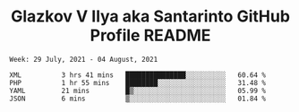 <h1 align="center">Glazkov V Ilya aka Santarinto GitHub Profile README</h1>

<!--START_SECTION:waka-->
```text
Week: 29 July, 2021 - 04 August, 2021

XML          3 hrs 41 mins   ███████████████░░░░░░░░░░   60.64 % 
PHP          1 hr 55 mins    ████████░░░░░░░░░░░░░░░░░   31.48 % 
YAML         21 mins         █▒░░░░░░░░░░░░░░░░░░░░░░░   05.99 % 
JSON         6 mins          ▒░░░░░░░░░░░░░░░░░░░░░░░░   01.84 % 
```
<!--END_SECTION:waka-->
